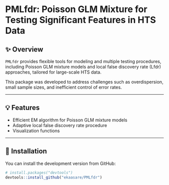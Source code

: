 # PMLfdr: Poisson GLM Mixture for Testing Significant Features in HTS Data

## ✨ Overview

`PMLfdr` provides flexible tools for modeling and multiple testing procedures, including Poisson GLM mixture models and local false discovery rate (Lfdr) approaches, tailored for large-scale HTS data.

This package was developed to address challenges such as overdispersion, small sample sizes, and inefficient control of error rates.

---

## 💡 Features

- Efficient EM algorithm for Poisson GLM mixture models
- Adaptive local false discovery rate procedure
- Visualization functions 


---

## 🔧 Installation

You can install the development version from GitHub:

```r
# install.packages("devtools")
devtools::install_github("ekaasare/PMLfdr")
```
